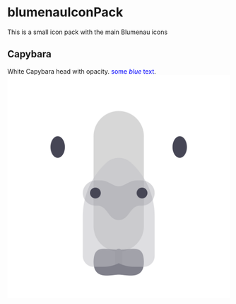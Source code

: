 # blumenauIconPack
This is a small icon pack with the main Blumenau icons

## Capybara
White Capybara head with opacity. <span style="color:blue">some *blue* text</span>.
![Alt text](https://raw.githubusercontent.com/natanloterio/blumenauIconPack/master/blumenau.svg?sanitize=true)
<span background-color="red">
</span>
